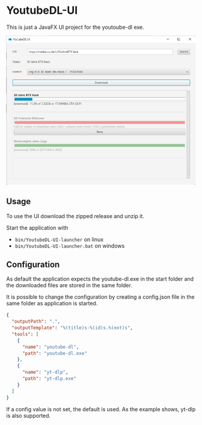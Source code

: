 # YoutubeDL-UI

This is just a JavaFX UI project for the youtoube-dl exe.

![YoutubeDL-UI Screenshot](YoutubeDL-UI.png)

## Usage
To use the UI download the zipped release and unzip it.

Start the application with 

* `bin/YoutubeDL-UI-launcher` on linux
* `bin/YoutubeDL-UI-launcher.bat` on windows

## Configuration
As default the application expects the youtube-dl.exe in the start folder and the downloaded files are stored in the same folder.

It is possible to change the configuration by creating a config.json file in the same folder as application is started.

```json
{
  "outputPath": ".",
  "outputTemplate": "%(title)s-%(id)s.%(ext)s",
  "tools": [
    {
      "name": "youtube-dl",
      "path": "youtube-dl.exe"
    },
    {
      "name": "yt-dlp",
      "path": "yt-dlp.exe"
    }
  ]
}
```
If a config value is not set, the default is used. As the example shows, yt-dlp is also supported.

